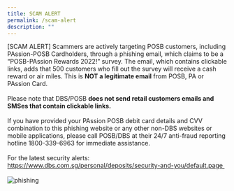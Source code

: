```yaml
---
title: SCAM ALERT
permalink: /scam-alert
description: ""
---
```




<p>[SCAM ALERT] Scammers are actively targeting POSB customers, including PAssion-POSB Cardholders, through a phishing email, which claims to be a “POSB-PAssion Rewards 2022!” survey. The email, which contains clickable links, adds that 500 customers who fill out the survey will receive a cash reward or air miles. This is <strong>NOT a legitimate email</strong> from POSB, PA or PAssion Card.<br>
<br>
Please note that DBS/POSB <strong>does not send retail customers emails and SMSes that contain clickable links.</strong><br>
<br>
If you have provided your PAssion POSB debit card details and CVV combination to this phishing website or any other non-DBS websites or mobile applications, please call POSB/DBS at their 24/7 anti-fraud reporting hotline 1800-339-6963 for immediate assistance.&nbsp;<br>
<br>
For the latest security alerts: <a href="https://www.dbs.com.sg/personal/deposits/security-and-you/default.page">https://www.dbs.com.sg/personal/deposits/security-and-you/default.page&nbsp;</a><br>
<br>
<img src="https://ap-southeast-1-02840027-view.menlosecurity.com/c/0/i/aHR0cHM6Ly93d3cucGFzc2lvbmNhcmQuZ292LnNnL2ltYWdlcy9kZWZhdWx0LXNvdXJjZS9pbWFnZXMtcGFjL3BoaXNoaW5nMy5wbmc_c2Z2cnNuPTgxODg5ZWFlXzI~?k=zbNf9DwNlQ4Wp0cGv-5CBTUn4Ni12zsMghccIrgjyWc~" data-displaymode="Original" alt="phishing" title="phishing"><br>
<sup></sup></p>